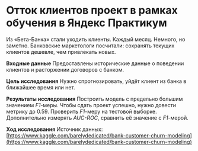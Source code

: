 # Отток клиентов проект в рамках обучения в Яндекс Практикум

Из «Бета-Банка» стали уходить клиенты. Каждый месяц. Немного, но заметно. Банковские маркетологи посчитали: сохранять текущих клиентов дешевле, чем привлекать новых.

**Входные данные** Предоставлены исторические данные о поведении клиентов и расторжении договоров с банком. 


**Цель исследования** Нужно спрогнозировать, уйдёт клиент из банка в ближайшее время или нет. 


**Результаты исследования** Построить модель с предельно большим значением *F1*-меры. Чтобы сдать проект успешно, нужно довести метрику до 0.59. Проверить *F1*-меру на тестовой выборке. Дополнительно измерять *AUC-ROC*, сравнить её значение с *F1*-мерой.

**Ход исследования**
Источник данных: [https://www.kaggle.com/barelydedicated/bank-customer-churn-modeling](https://www.kaggle.com/barelydedicated/bank-customer-churn-modeling)

